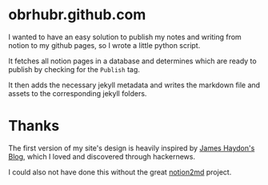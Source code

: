# obrhubr.github.com

I wanted to have an easy solution to publish my notes and writing from notion to my github pages, so I wrote a little python script.

It fetches all notion pages in a database and determines which are ready to publish by checking for the `Publish` tag.

It then adds the necessary jekyll metadata and writes the markdown file and assets to the corresponding jekyll folders.

# Thanks

The first version of my site's design is heavily inspired by [James Haydon's Blog](jameshaydon.github.com), which I loved and discovered through hackernews.

I could also not have done this without the great [notion2md](https://github.com/echo724/notion2md) project.